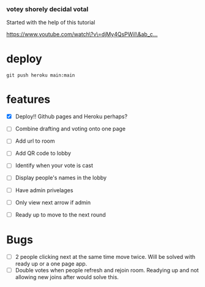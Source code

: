 ### votey shorely decidal votal

Started with the help of this tutorial

https://www.youtube.com/watch\?v\=djMy4QsPWiI\&ab_c…

# deploy
`git push heroku main:main`

# features

- [x] Deploy!! Github pages and Heroku perhaps?
- [ ] Combine drafting and voting onto one page
- [ ] Add url to room
- [ ] Add QR code to lobby

- [ ] Identify when your vote is cast
- [ ] Display people's names in the lobby
- [ ] Have admin privelages
- [ ] Only view next arrow if admin
- [ ] Ready up to move to the next round

# Bugs

- [ ] 2 people clicking next at the same time move twice. Will be solved with ready up or a one page app.
- [ ] Double votes when people refresh and rejoin room. Readying up and not allowing new joins after would solve this.
